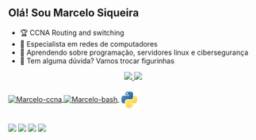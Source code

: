 ## Olá! Sou Marcelo Siqueira

- 🏆 CCNA Routing and switching
- 🔭 Especialista em redes de computadores
- 🌱 Aprendendo sobre programação, servidores linux e cibersegurança
- 💬 Tem alguma dúvida? Vamos trocar figurinhas 

<div align="center">
  <a href="https://github.com/Alwaysonthecloud">
  <img height="180em" src="https://github-readme-stats.vercel.app/api?username=Alwaysinthecloud&show_icons=true&theme=dark&include_all_commits=true&count_private=true"/>
  <img height="80em" src="https://github-readme-stats.vercel.app/api/top-langs/?username=Alwaysinthecloud&layout=compact&langs_count=7&theme=dark"/>
</div>

</div>
<div style="display: inline_block"><br>
  <img align="center" alt="Marcelo-ccna" height="40" width="40" src="https://cdn.discordapp.com/attachments/1017936624690135141/1017937926866350200/ccna.png">
  <img align="center" alt="Marcelo-bash" height="40" width="40" src="https://cdn.discordapp.com/attachments/1017936624690135141/1017940695241203743/bash.png">
  <img align="center" alt="Marcelo-Python" height="40" width="40" src="https://raw.githubusercontent.com/devicons/devicon/master/icons/python/python-original.svg">
</div>

##

<div> 
  <a href="https://www.instagram.com/marcelosiqueiraredes/" target="_blank"><img src="https://img.shields.io/badge/-Instagram-%23E4405F?style=for-the-badge&logo=instagram&logoColor=white" target="_blank"></a>
  <a href = "mailto:siqueira.has@gmail.com"><img src="https://img.shields.io/badge/-Gmail-%23333?style=for-the-badge&logo=gmail&logoColor=white" target="_blank"></a>
  <a href="https://www.linkedin.com/in/marcelo-siqueira/" target="_blank"><img src="https://img.shields.io/badge/-LinkedIn-%230077B5?style=for-the-badge&logo=linkedin&logoColor=white" target="_blank"></a>
<a href="https://discord.gg/JkEHTRBT" target="_blank"><img src="https://img.shields.io/badge/Discord-7289DA?style=for-the-badge&logo=discord&logoColor=white" target="_blank"></a> 
</div>



